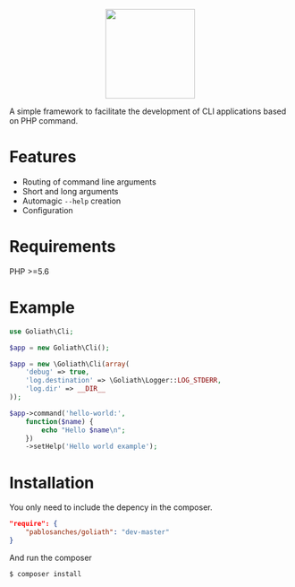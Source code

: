 <p align="center">
    <img src="http://i.imgur.com/va7E8tX.png" width="160px">
</p>

A simple framework to facilitate the development of CLI applications based on PHP command.

Features
========
* Routing of command line arguments
* Short and long arguments
* Automagic `--help` creation
* Configuration

Requirements
============
PHP >=5.6

Example
=======
```php
use Goliath\Cli;

$app = new Goliath\Cli();

$app = new \Goliath\Cli(array(
    'debug' => true,
    'log.destination' => \Goliath\Logger::LOG_STDERR,
    'log.dir' => __DIR__
));

$app->command('hello-world:',
    function($name) {
        echo "Hello $name\n";
    })
    ->setHelp('Hello world example');
```

Installation
============
You only need to include the depency in the composer.
```json
"require": {
    "pablosanches/goliath": "dev-master"
}
```

And run the composer
```
$ composer install
```
